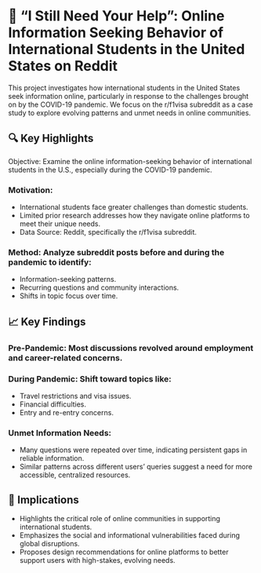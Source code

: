 # 📘 “I Still Need Your Help”: Online Information Seeking Behavior of International Students in the United States on Reddit

This project investigates how international students in the United States seek information online, particularly in response to the challenges brought on by the COVID-19 pandemic. We focus on the r/f1visa subreddit as a case study to explore evolving patterns and unmet needs in online communities.

## 🔍 Key Highlights
Objective: Examine the online information-seeking behavior of international students in the U.S., especially during the COVID-19 pandemic.

  ### Motivation:

  - International students face greater challenges than domestic students.
  - Limited prior research addresses how they navigate online platforms to meet their unique needs.
  - Data Source: Reddit, specifically the r/f1visa subreddit.

  ### Method: Analyze subreddit posts before and during the pandemic to identify:

  - Information-seeking patterns.
  - Recurring questions and community interactions.
  - Shifts in topic focus over time.

## 📈 Key Findings

### Pre-Pandemic: Most discussions revolved around employment and career-related concerns.

### During Pandemic: Shift toward topics like:

  - Travel restrictions and visa issues.
  - Financial difficulties.
  - Entry and re-entry concerns.
  
### Unmet Information Needs:
  - Many questions were repeated over time, indicating persistent gaps in reliable information.
  - Similar patterns across different users’ queries suggest a need for more accessible, centralized resources.

## 🧩 Implications
  - Highlights the critical role of online communities in supporting international students.
  - Emphasizes the social and informational vulnerabilities faced during global disruptions.
  - Proposes design recommendations for online platforms to better support users with high-stakes, evolving needs.
